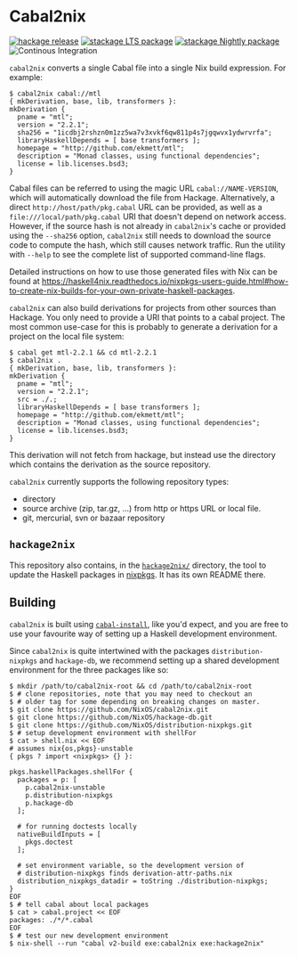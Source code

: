 Cabal2nix
=========

[![hackage release](https://img.shields.io/hackage/v/cabal2nix.svg?label=hackage)](http://hackage.haskell.org/package/cabal2nix)
[![stackage LTS package](http://stackage.org/package/cabal2nix/badge/lts)](http://stackage.org/lts/package/cabal2nix)
[![stackage Nightly package](http://stackage.org/package/cabal2nix/badge/nightly)](http://stackage.org/nightly/package/cabal2nix)
![Continous Integration](https://github.com/NixOS/cabal2nix/workflows/Haskell-CI/badge.svg)

`cabal2nix` converts a single Cabal file into a single Nix build expression.
For example:

    $ cabal2nix cabal://mtl
    { mkDerivation, base, lib, transformers }:
    mkDerivation {
      pname = "mtl";
      version = "2.2.1";
      sha256 = "1icdbj2rshzn0m1zz5wa7v3xvkf6qw811p4s7jgqwvx1ydwrvrfa";
      libraryHaskellDepends = [ base transformers ];
      homepage = "http://github.com/ekmett/mtl";
      description = "Monad classes, using functional dependencies";
      license = lib.licenses.bsd3;
    }

Cabal files can be referred to using the magic URL `cabal://NAME-VERSION`,
which will automatically download the file from Hackage. Alternatively, a
direct `http://host/path/pkg.cabal` URL can be provided, as well as a
`file:///local/path/pkg.cabal` URI that doesn't depend on network access.
However, if the source hash is not already in `cabal2nix`'s cache or provided
using the `--sha256` option, `cabal2nix` still needs to download the source
code to compute the hash, which still causes network traffic. Run the utility
with `--help` to see the complete list of supported command-line flags.

Detailed instructions on how to use those generated files with Nix can be found at
https://haskell4nix.readthedocs.io/nixpkgs-users-guide.html#how-to-create-nix-builds-for-your-own-private-haskell-packages.

`cabal2nix` can also build derivations for projects from other sources than
Hackage. You only need to provide a URI that points to a cabal project. The
most common use-case for this is probably to generate a derivation for a
project on the local file system:

    $ cabal get mtl-2.2.1 && cd mtl-2.2.1
    $ cabal2nix .
    { mkDerivation, base, lib, transformers }:
    mkDerivation {
      pname = "mtl";
      version = "2.2.1";
      src = ./.;
      libraryHaskellDepends = [ base transformers ];
      homepage = "http://github.com/ekmett/mtl";
      description = "Monad classes, using functional dependencies";
      license = lib.licenses.bsd3;
    }

This derivation will not fetch from hackage, but instead use the directory which
contains the derivation as the source repository.

`cabal2nix` currently supports the following repository types:

* directory
* source archive (zip, tar.gz, ...) from http or https URL or local file.
* git, mercurial, svn or bazaar repository

## `hackage2nix`

This repository also contains, in the [`hackage2nix/`](./hackage2nix) directory,
the tool to update the Haskell packages in
[nixpkgs](https://github.com/NixOS/nixpkgs). It has its own README there.

## Building

`cabal2nix` is built using [`cabal-install`](https://www.haskell.org/cabal/),
like you'd expect, and you are free to use your favourite way of setting up
a Haskell development environment.

Since `cabal2nix` is quite intertwined with the packages `distribution-nixpkgs`
and `hackage-db`, we recommend setting up a shared development environment
for the three packages like so:

```console
$ mkdir /path/to/cabal2nix-root && cd /path/to/cabal2nix-root
$ # clone repositories, note that you may need to checkout an
$ # older tag for some depending on breaking changes on master.
$ git clone https://github.com/NixOS/cabal2nix.git
$ git clone https://github.com/NixOS/hackage-db.git
$ git clone https://github.com/NixOS/distribution-nixpkgs.git
$ # setup development environment with shellFor
$ cat > shell.nix << EOF
# assumes nix{os,pkgs}-unstable
{ pkgs ? import <nixpkgs> {} }:

pkgs.haskellPackages.shellFor {
  packages = p: [
    p.cabal2nix-unstable
    p.distribution-nixpkgs
    p.hackage-db
  ];

  # for running doctests locally
  nativeBuildInputs = [
    pkgs.doctest
  ];

  # set environment variable, so the development version of
  # distribution-nixpkgs finds derivation-attr-paths.nix
  distribution_nixpkgs_datadir = toString ./distribution-nixpkgs;
}
EOF
$ # tell cabal about local packages
$ cat > cabal.project << EOF
packages: ./*/*.cabal
EOF
$ # test our new development environment
$ nix-shell --run "cabal v2-build exe:cabal2nix exe:hackage2nix"
```
